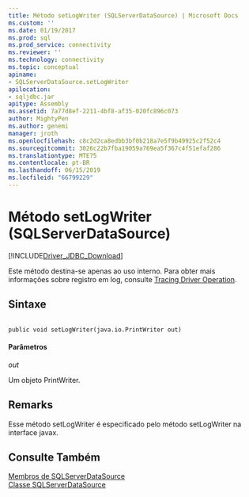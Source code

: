 ```yaml
---
title: Método setLogWriter (SQLServerDataSource) | Microsoft Docs
ms.custom: ''
ms.date: 01/19/2017
ms.prod: sql
ms.prod_service: connectivity
ms.reviewer: ''
ms.technology: connectivity
ms.topic: conceptual
apiname:
- SQLServerDataSource.setLogWriter
apilocation:
- sqljdbc.jar
apitype: Assembly
ms.assetid: 7a77d8ef-2211-4bf8-af35-020fc896c073
author: MightyPen
ms.author: genemi
manager: jroth
ms.openlocfilehash: c8c2d2ca8edbb3bf0b218a7e5f9b49925c2f52c4
ms.sourcegitcommit: 3026c22b7fba19059a769ea5f367c4f51efaf286
ms.translationtype: MTE75
ms.contentlocale: pt-BR
ms.lasthandoff: 06/15/2019
ms.locfileid: "66799229"
---
```

# <a name="setlogwriter-method-sqlserverdatasource"></a>Método setLogWriter (SQLServerDataSource)
[!INCLUDE[Driver_JDBC_Download](../../../includes/driver_jdbc_download.md)]

  Este método destina-se apenas ao uso interno. Para obter mais informações sobre registro em log, consulte [Tracing Driver Operation](../../../connect/jdbc/tracing-driver-operation.md).  
  
## <a name="syntax"></a>Sintaxe  
  
```  
  
public void setLogWriter(java.io.PrintWriter out)  
```  
  
#### <a name="parameters"></a>Parâmetros  
 *out*  
  
 Um objeto PrintWriter.  
  
## <a name="remarks"></a>Remarks  
 Esse método setLogWriter é especificado pelo método setLogWriter na interface javax.  
  
## <a name="see-also"></a>Consulte Também  
 [Membros de SQLServerDataSource](../../../connect/jdbc/reference/sqlserverdatasource-members.md)   
 [Classe SQLServerDataSource](../../../connect/jdbc/reference/sqlserverdatasource-class.md)  
  
  

